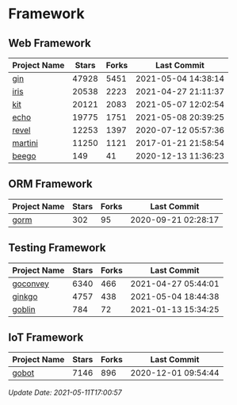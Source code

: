 # Framework

## Web Framework
| Project Name | Stars | Forks | Last Commit |
| ------------ | ----- | ----- | ----------- |
| [gin](https://github.com/gin-gonic/gin) | 47928 | 5451 | 2021-05-04 14:38:14 |
| [iris](https://github.com/kataras/iris) | 20538 | 2223 | 2021-04-27 21:11:37 |
| [kit](https://github.com/go-kit/kit) | 20121 | 2083 | 2021-05-07 12:02:54 |
| [echo](https://github.com/labstack/echo) | 19775 | 1751 | 2021-05-08 20:39:25 |
| [revel](https://github.com/revel/revel) | 12253 | 1397 | 2020-07-12 05:57:36 |
| [martini](https://github.com/go-martini/martini) | 11250 | 1121 | 2017-01-21 21:58:54 |
| [beego](https://github.com/astaxie/beego) | 149 | 41 | 2020-12-13 11:36:23 |

## ORM Framework
| Project Name | Stars | Forks | Last Commit |
| ------------ | ----- | ----- | ----------- |
| [gorm](https://github.com/jinzhu/gorm) | 302 | 95 | 2020-09-21 02:28:17 |

## Testing Framework
| Project Name | Stars | Forks | Last Commit |
| ------------ | ----- | ----- | ----------- |
| [goconvey](https://github.com/smartystreets/goconvey) | 6340 | 466 | 2021-04-27 05:44:01 |
| [ginkgo](https://github.com/onsi/ginkgo) | 4757 | 438 | 2021-05-04 18:44:38 |
| [goblin](https://github.com/franela/goblin) | 784 | 72 | 2021-01-13 15:34:25 |

## IoT Framework
| Project Name | Stars | Forks | Last Commit |
| ------------ | ----- | ----- | ----------- |
| [gobot](https://github.com/hybridgroup/gobot) | 7146 | 896 | 2020-12-01 09:54:44 |

*Update Date: 2021-05-11T17:00:57*
